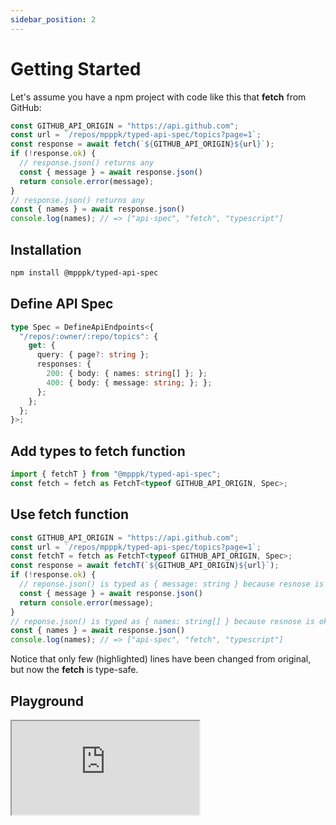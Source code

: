 ```yaml
---
sidebar_position: 2
---
```


# Getting Started

Let's assume you have a npm project with code like this that __fetch__ from GitHub:

```typescript
const GITHUB_API_ORIGIN = "https://api.github.com";
const url = `/repos/mpppk/typed-api-spec/topics?page=1`;
const response = await fetch(`${GITHUB_API_ORIGIN}${url}`);
if (!response.ok) {
  // response.json() returns any
  const { message } = await response.json()
  return console.error(message);
}
// response.json() returns any
const { names } = await response.json()
console.log(names); // => ["api-spec", "fetch", "typescript"]
```

## Installation

```bash
npm install @mpppk/typed-api-spec
```

## Define API Spec

```typescript
type Spec = DefineApiEndpoints<{
  "/repos/:owner/:repo/topics": {
    get: {
      query: { page?: string };
      responses: {
        200: { body: { names: string[] }; };
        400: { body: { message: string; }; };
      };
    };
  };
}>;
```

## Add types to fetch function

```typescript
import { fetchT } from "@mpppk/typed-api-spec";
const fetch = fetch as FetchT<typeof GITHUB_API_ORIGIN, Spec>;
```

## Use fetch function

```typescript {3}
const GITHUB_API_ORIGIN = "https://api.github.com";
const url = `/repos/mpppk/typed-api-spec/topics?page=1`;
const fetchT = fetch as FetchT<typeof GITHUB_API_ORIGIN, Spec>;
const response = await fetchT(`${GITHUB_API_ORIGIN}${url}`);
if (!response.ok) {
  // reponse.json() is typed as { message: string } because resnose is not ok
  const { message } = await response.json()
  return console.error(message);
}
// reponse.json() is typed as { names: string[] } because resnose is ok
const { names } = await response.json()
console.log(names); // => ["api-spec", "fetch", "typescript"]
```

Notice that only few (highlighted) lines have been changed from original, but now the __fetch__ is type-safe.

## Playground

<iframe style={{width: "100%", height: '500px'}} src="https://stackblitz.com/edit/vitejs-vite-7x2cnq?embed=1&file=src%2Fexamples%2Fgithub.ts&hideExplorer=1&view=editor"></iframe>
